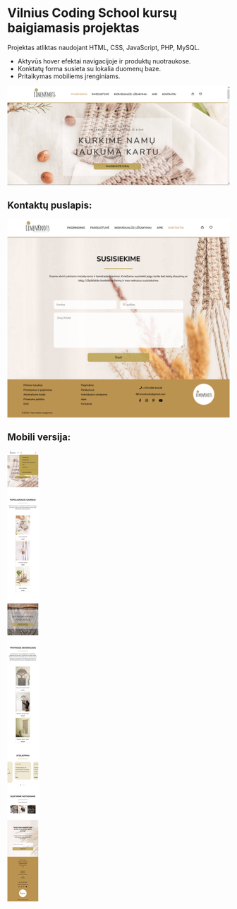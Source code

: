 # Vilnius Coding School kursų baigiamasis projektas
Projektas atliktas naudojant HTML, CSS, JavaScript, PHP, MySQL.
- Aktyvūs hover efektai navigacijoje ir produktų nuotraukose.
- Konktatų forma susieta su lokalia duomenų baze.
- Pritaikymas mobiliems įrenginiams.

![](https://github.com/ziviledauderiene/Projektas/blob/main/screenshot-index.png)



## Kontaktų puslapis:
![](https://github.com/ziviledauderiene/Projektas/blob/main/screenshot-contacts.png)



## Mobili versija:
![](https://github.com/ziviledauderiene/Projektas/blob/main/screenshot-mobile.png)


